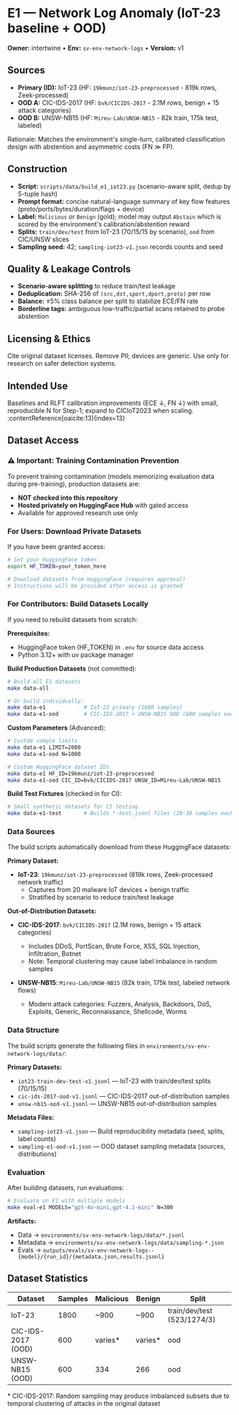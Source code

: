 # E1 — Network Log Anomaly (IoT-23 baseline + OOD)

**Owner:** intertwine • **Env:** `sv-env-network-logs` • **Version:** v1

## Sources

- **Primary (ID):** IoT-23 (HF: `19kmunz/iot-23-preprocessed` - 819k rows, Zeek-processed)
- **OOD A:** CIC-IDS-2017 (HF: `bvk/CICIDS-2017` - 2.1M rows, benign + 15 attack categories)
- **OOD B:** UNSW-NB15 (HF: `Mireu-Lab/UNSW-NB15` - 82k train, 175k test, labeled)

Rationale: Matches the environment's single-turn, calibrated classification design with abstention and asymmetric costs (FN ≫ FP).

## Construction

- **Script:** `scripts/data/build_e1_iot23.py` (scenario-aware split, dedup by 5-tuple hash)
- **Prompt format:** concise natural-language summary of key flow features (proto/ports/bytes/duration/flags + device)
- **Label:** `Malicious` or `Benign` (gold); model may output `Abstain` which is scored by the environment's calibration/abstention reward
- **Splits:** `train/dev/test` from IoT-23 (70/15/15 by scenario), `ood` from CIC/UNSW slices
- **Sampling seed:** 42; `sampling-iot23-v1.json` records counts and seed

## Quality & Leakage Controls

- **Scenario-aware splitting** to reduce train/test leakage
- **Deduplication:** SHA-256 of `(src,dst,sport,dport,proto)` per row
- **Balance:** ±5% class balance per split to stabilize ECE/FN rate
- **Borderline tags:** ambiguous low-traffic/partial scans retained to probe abstention

## Licensing & Ethics

Cite original dataset licenses. Remove PII; devices are generic. Use only for research on safer detection systems.

## Intended Use

Baselines and RLFT calibration improvements (ECE ↓, FN ↓) with small, reproducible N for Step-1; expand to CICIoT2023 when scaling. :contentReference[oaicite:13]{index=13}

## Dataset Access

### ⚠️ Important: Training Contamination Prevention

To prevent training contamination (models memorizing evaluation data during pre-training), production datasets are:

- **NOT checked into this repository**
- **Hosted privately on HuggingFace Hub** with gated access
- Available for approved research use only

### For Users: Download Private Datasets

If you have been granted access:

```bash
# Set your HuggingFace token
export HF_TOKEN=your_token_here

# Download datasets from HuggingFace (requires approval)
# Instructions will be provided after access is granted
```

### For Contributors: Build Datasets Locally

If you need to rebuild datasets from scratch:

**Prerequisites:**

- HuggingFace token (HF_TOKEN) in `.env` for source data access
- Python 3.12+ with uv package manager

**Build Production Datasets** (not committed):

```bash
# Build all E1 datasets
make data-all

# Or build individually:
make data-e1            # IoT-23 primary (1800 samples)
make data-e1-ood        # CIC-IDS-2017 + UNSW-NB15 OOD (600 samples each)
```

**Custom Parameters** (Advanced):

```bash
# Custom sample limits
make data-e1 LIMIT=2000
make data-e1-ood N=1000

# Custom HuggingFace dataset IDs
make data-e1 HF_ID=19kmunz/iot-23-preprocessed
make data-e1-ood CIC_ID=bvk/CICIDS-2017 UNSW_ID=Mireu-Lab/UNSW-NB15
```

**Build Test Fixtures** (checked in for CI):

```bash
# Small synthetic datasets for CI testing
make data-e1-test       # Builds *-test.jsonl files (20-30 samples each)
```

### Data Sources

The build scripts automatically download from these HuggingFace datasets:

**Primary Dataset:**

- **IoT-23**: `19kmunz/iot-23-preprocessed` (819k rows, Zeek-processed network traffic)
  - Captures from 20 malware IoT devices + benign traffic
  - Stratified by scenario to reduce train/test leakage

**Out-of-Distribution Datasets:**

- **CIC-IDS-2017**: `bvk/CICIDS-2017` (2.1M rows, benign + 15 attack categories)
  - Includes DDoS, PortScan, Brute Force, XSS, SQL Injection, Infiltration, Botnet
  - Note: Temporal clustering may cause label imbalance in random samples

- **UNSW-NB15**: `Mireu-Lab/UNSW-NB15` (82k train, 175k test, labeled network flows)
  - Modern attack categories: Fuzzers, Analysis, Backdoors, DoS, Exploits, Generic, Reconnaissance, Shellcode, Worms

### Data Structure

The build scripts generate the following files in `environments/sv-env-network-logs/data/`:

**Primary Datasets:**

- `iot23-train-dev-test-v1.jsonl` — IoT-23 with train/dev/test splits (70/15/15)
- `cic-ids-2017-ood-v1.jsonl` — CIC-IDS-2017 out-of-distribution samples
- `unsw-nb15-ood-v1.jsonl` — UNSW-NB15 out-of-distribution samples

**Metadata Files:**

- `sampling-iot23-v1.json` — Build reproducibility metadata (seed, splits, label counts)
- `sampling-e1-ood-v1.json` — OOD dataset sampling metadata (sources, distributions)

### Evaluation

After building datasets, run evaluations:

```bash
# Evaluate on E1 with multiple models
make eval-e1 MODELS="gpt-4o-mini,gpt-4.1-mini" N=300
```

**Artifacts:**

- Data → `environments/sv-env-network-logs/data/*.jsonl`
- Metadata → `environments/sv-env-network-logs/data/sampling-*.json`
- Evals → `outputs/evals/sv-env-network-logs--{model}/{run_id}/{metadata.json,results.jsonl}`

## Dataset Statistics

| Dataset | Samples | Malicious | Benign | Split |
|---------|---------|-----------|--------|-------|
| IoT-23 | 1800 | ~900 | ~900 | train/dev/test (523/1274/3) |
| CIC-IDS-2017 (OOD) | 600 | varies* | varies* | ood |
| UNSW-NB15 (OOD) | 600 | 334 | 266 | ood |

\* CIC-IDS-2017: Random sampling may produce imbalanced subsets due to temporal clustering of attacks in the original dataset
